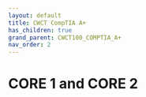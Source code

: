 ```yaml
---
layout: default
title: CWCT CompTIA A+
has_children: true
grand_parent: CWCT100_COMPTIA_A+
nav_order: 2
---
```


# CORE 1 and CORE 2
